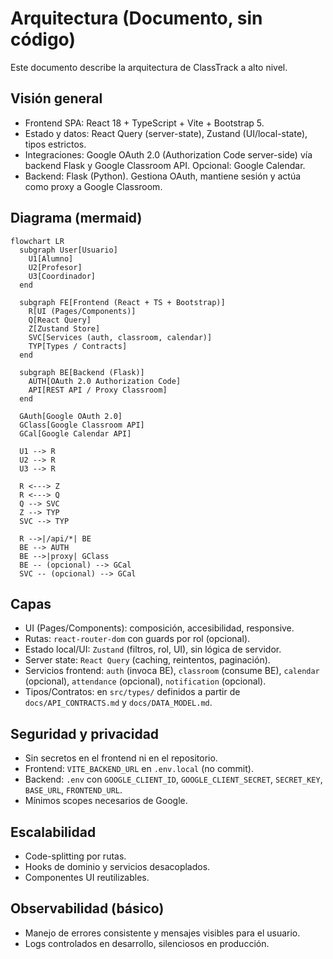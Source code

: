 # Arquitectura (Documento, sin código)

Este documento describe la arquitectura de ClassTrack a alto nivel.

## Visión general
- Frontend SPA: React 18 + TypeScript + Vite + Bootstrap 5.
- Estado y datos: React Query (server-state), Zustand (UI/local-state), tipos estrictos.
- Integraciones: Google OAuth 2.0 (Authorization Code server-side) vía backend Flask y Google Classroom API. Opcional: Google Calendar.
- Backend: Flask (Python). Gestiona OAuth, mantiene sesión y actúa como proxy a Google Classroom.

## Diagrama (mermaid)
```mermaid
flowchart LR
  subgraph User[Usuario]
    U1[Alumno]
    U2[Profesor]
    U3[Coordinador]
  end

  subgraph FE[Frontend (React + TS + Bootstrap)]
    R[UI (Pages/Components)]
    Q[React Query]
    Z[Zustand Store]
    SVC[Services (auth, classroom, calendar)]
    TYP[Types / Contracts]
  end

  subgraph BE[Backend (Flask)]
    AUTH[OAuth 2.0 Authorization Code]
    API[REST API / Proxy Classroom]
  end

  GAuth[Google OAuth 2.0]
  GClass[Google Classroom API]
  GCal[Google Calendar API]

  U1 --> R
  U2 --> R
  U3 --> R

  R <---> Z
  R <---> Q
  Q --> SVC
  Z --> TYP
  SVC --> TYP

  R -->|/api/*| BE
  BE --> AUTH
  BE -->|proxy| GClass
  BE -- (opcional) --> GCal
  SVC -- (opcional) --> GCal
```

## Capas
- UI (Pages/Components): composición, accesibilidad, responsive.
- Rutas: `react-router-dom` con guards por rol (opcional).
- Estado local/UI: `Zustand` (filtros, rol, UI), sin lógica de servidor.
- Server state: `React Query` (caching, reintentos, paginación).
- Servicios frontend: `auth` (invoca BE), `classroom` (consume BE), `calendar` (opcional), `attendance` (opcional), `notification` (opcional).
- Tipos/Contratos: en `src/types/` definidos a partir de `docs/API_CONTRACTS.md` y `docs/DATA_MODEL.md`.

## Seguridad y privacidad
- Sin secretos en el frontend ni en el repositorio.
- Frontend: `VITE_BACKEND_URL` en `.env.local` (no commit).
- Backend: `.env` con `GOOGLE_CLIENT_ID`, `GOOGLE_CLIENT_SECRET`, `SECRET_KEY`, `BASE_URL`, `FRONTEND_URL`.
- Mínimos scopes necesarios de Google.

## Escalabilidad
- Code-splitting por rutas.
- Hooks de dominio y servicios desacoplados.
- Componentes UI reutilizables.

## Observabilidad (básico)
- Manejo de errores consistente y mensajes visibles para el usuario.
- Logs controlados en desarrollo, silenciosos en producción.
